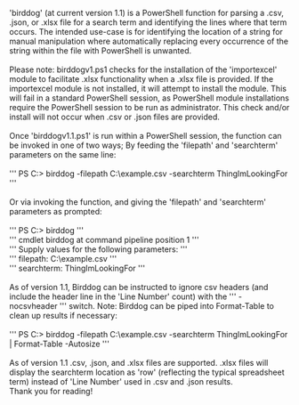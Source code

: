 'birddog' (at current version 1.1) is a PowerShell function for parsing a .csv, .json, or .xlsx file for a search term and 
identifying the lines where that term occurs.  The intended use-case is for identifying the location of a string for manual
manipulation where automatically replacing every occurrence of the string within the file with PowerShell is 
unwanted.\
\
Please note: birddogv1.ps1 checks for the installation of the 'importexcel' module to facilitate .xlsx functionality when a .xlsx file is provided.  If the importexcel module is not installed, it will attempt to install the module.  This will fail in a standard PowerShell session, as PowerShell module installations require the PowerShell session to be run as administrator.  This check and/or install will not occur when .csv or .json files are provided.\
\
Once 'birddogv1.1.ps1' is run within a PowerShell session, the function can be invoked in one of two ways;  By
feeding the 'filepath' and 'searchterm' parameters on the same line:\
\
''' PS C:\> birddog -filepath C:\example.csv -searchterm ThingImLookingFor ''' \
\
Or via invoking the function, and giving the 'filepath' and 'searchterm' parameters as prompted:\
\
''' PS C:\> birddog ''' \
''' cmdlet birddog at command pipeline position 1 ''' \
''' Supply values for the following parameters: ''' \
''' filepath: C:\example.csv ''' \
''' searchterm: ThingImLookingFor ''' \
\
As of version 1.1, Birddog can be instructed to ignore csv headers (and include the header line in the 'Line Number' count) with the ''' -nocsvheader ''' switch.
Note: Birddog can be piped into Format-Table to clean up results if necessary:\
\
''' PS C:\> birddog -filepath C:\example.csv -searchterm ThingImLookingFor | Format-Table -Autosize ''' \
\
As of version 1.1 .csv, .json, and .xlsx files are supported.  .xlsx files will display the searchterm location as 'row' (reflecting the typical spreadsheet term) instead of 'Line Number' used in .csv and .json results.\
Thank you for reading!

